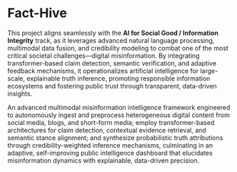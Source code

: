 # Fact-Hive


This project aligns seamlessly with the **AI for Social Good / Information Integrity** track, as it leverages advanced natural language processing, multimodal data fusion, and credibility modeling to combat one of the most critical societal challenges—digital misinformation. By integrating transformer-based claim detection, semantic verification, and adaptive feedback mechanisms, it operationalizes artificial intelligence for large-scale, explainable truth inference, promoting responsible information ecosystems and fostering public trust through transparent, data-driven insights.


An advanced multimodal misinformation intelligence framework engineered to autonomously ingest and preprocess heterogeneous digital content from social media, blogs, and short-form media; employ transformer-based architectures for claim detection, contextual evidence retrieval, and semantic stance alignment; and synthesize probabilistic truth attributions through credibility-weighted inference mechanisms, culminating in an adaptive, self-improving public intelligence dashboard that elucidates misinformation dynamics with explainable, data-driven precision.
